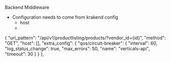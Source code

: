 
Backend Middleware
- Configuration needs to come from krakend config
  - host
  -

{
  "url_pattern": "/api/v1/productlisting/products/?vendor_id={id}",
  "method": "GET",
  "host": [],
  "extra_config": {
    "qos/circuit-breaker": {
      "interval": 60,
      "log_status_change": true,
      "max_errors": 50,
      "name": "verticals-api",
      "timeout": 30
    }
  }
},

